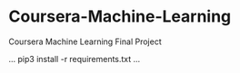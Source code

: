 # Coursera-Machine-Learning
Coursera Machine Learning Final Project

...
pip3 install -r requirements.txt
...
